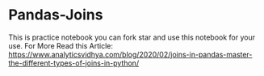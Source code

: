 # Pandas-Joins
This is practice notebook you can fork star and use this notebook for your use. For More Read this Article: https://www.analyticsvidhya.com/blog/2020/02/joins-in-pandas-master-the-different-types-of-joins-in-python/
